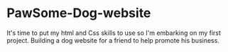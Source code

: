 # PawSome-Dog-website
It's time to put my html and Css skills to use so I'm embarking on my first project. Building a dog website for a friend to help promote his business.

